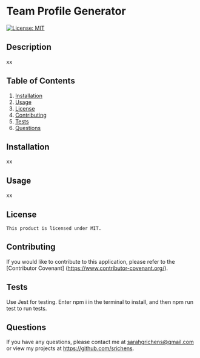 # Team Profile Generator


[![License: MIT](https://img.shields.io/badge/License-MIT-yellow.svg)](https://opensource.org/licenses/MIT)


## Description
xx



## Table of Contents
1. [Installation](#installation)
2. [Usage](#usage)
3. [License](#license)
4. [Contributing](#contributing)
5. [Tests](#tests)
6. [Questions](#questions)

## Installation
xx

## Usage
xx

## License
    This product is licensed under MIT.

## Contributing
If you would like to contribute to this application, please refer to the [Contributor Covenant] (https://www.contributor-covenant.org/).

## Tests
Use Jest for testing. Enter npm i in the terminal to install, and then npm run test to run tests.

## Questions
If you have any questions, please contact me at sarahgrichens@gmail.com or view my projects at https://github.com/srichens.